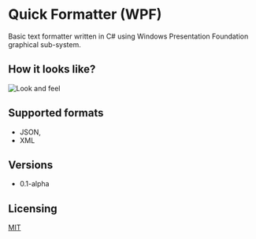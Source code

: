 # Quick Formatter (WPF)

Basic text formatter written in C# using Windows Presentation Foundation graphical sub-system. 

## How it looks like?

![Look and feel](https://raw.githubusercontent.com/src-ad/quick-formatter-wpf/master/docs/screenshot1.png?raw=true)

## Supported formats 

* JSON,
* XML

## Versions 
* 0.1-alpha

## Licensing

[MIT](LICENSE.md)